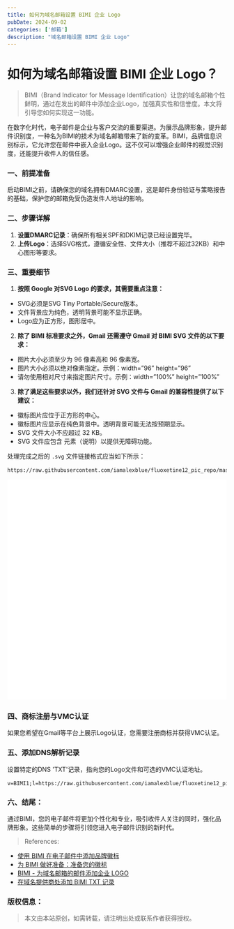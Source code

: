 ```yaml
---
title: 如何为域名邮箱设置 BIMI 企业 Logo
pubDate: 2024-09-02
categories: ['邮箱']
description: "域名邮箱设置 BIMI 企业 Logo"
---
```


# 如何为域名邮箱设置 BIMI 企业 Logo？

> BIMI（Brand Indicator for Message Identification）让您的域名邮箱个性鲜明，通过在发出的邮件中添加企业Logo，加强真实性和信誉度。本文将引导您如何实现这一功能。

在数字化时代，电子邮件是企业与客户交流的重要渠道。为展示品牌形象，提升邮件识别度，一种名为BIMI的技术为域名邮箱带来了新的变革。BIMI，品牌信息识别标示，它允许您在邮件中嵌入企业Logo。这不仅可以增强企业邮件的视觉识别度，还能提升收件人的信任感。

### 一、前提准备

启动BIMI之前，请确保您的域名拥有DMARC设置，这是邮件身份验证与策略报告的基础，保护您的邮箱免受伪造发件人地址的影响。

### 二、步骤详解

1. **设置DMARC记录**：确保所有相关SPF和DKIM记录已经设置完毕。
2. **上传Logo**：选择SVG格式，遵循安全性、文件大小（推荐不超过32KB）和中心图形等要求。

### 三、重要细节

1. **按照 Google 对SVG Logo 的要求，其需要重点注意：**
- SVG必须是SVG Tiny Portable/Secure版本。
- 文件背景应为纯色，透明背景可能不显示正确。
- Logo应为正方形，图形居中。

2. **除了 BIMI 标准要求之外，Gmail 还需遵守 Gmail 对 BIMI SVG 文件的以下要求：**

- 图片大小必须至少为 96 像素高和 96 像素宽。
- 图片大小必须以绝对像素指定。示例：width=”96” height=”96”
- 请勿使用相对尺寸来指定图片尺寸。示例：width=”100%” height=”100%”

3. **除了满足这些要求以外，我们还针对 SVG 文件与 Gmail 的兼容性提供了以下建议：**

- 徽标图片应位于正方形的中心。
- 徽标图片应显示在纯色背景中。透明背景可能无法按预期显示。
- SVG 文件大小不应超过 32 KB。
- SVG 文件应包含 <desc> 元素（说明）以提供无障碍功能。

处理完成之后的 `.svg` 文件链接格式应当如下所示：
```
https://raw.githubusercontent.com/iamalexblue/fluoxetine12_pic_repo/master/Resources/Email_BIMI_Logo.svg
```

![Email_BIMI_Logo](https://raw.githubusercontent.com/iamalexblue/fluoxetine12_pic_repo/master/Resources/Email_BIMI_Logo.svg)

### 四、商标注册与VMC认证
如果您希望在Gmail等平台上展示Logo认证，您需要注册商标并获得VMC认证。

### 五、添加DNS解析记录
设置特定的DNS 'TXT'记录，指向您的Logo文件和可选的VMC认证地址。

```
v=BIMI1;l=https://raw.githubusercontent.com/iamalexblue/fluoxetine12_pic_repo/master/Resources/Email_BIMI_Logo.svg
```

### 六、结尾：
通过BIMI，您的电子邮件将更加个性化和专业，吸引收件人关注的同时，强化品牌形象。这些简单的步骤将引领您进入电子邮件识别的新时代。

> References:
- [使用 BIMI 在电子邮件中添加品牌徽标](https://support.google.com/a/answer/10911320?hl=zh-Hans&sjid=15642333964812356936-AP)
- [为 BIMI 做好准备：准备您的徽标](https://www.gworg.com/problems/1504.html)
- [ BIMI - 为域名邮箱的邮件添加企业 LOGO ](https://www.httpsmail.com/bimi.html)
- [在域名提供商处添加 BIMI TXT 记录](https://support.google.com/a/answer/10911321?hl=zh-Hans)

### 版权信息：
> 本文由本站原创，如需转载，请注明出处或联系作者获得授权。
